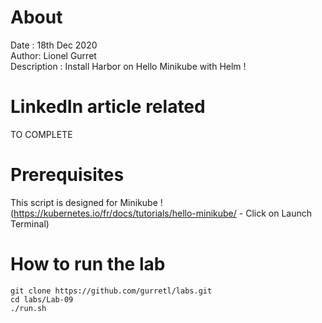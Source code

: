 # About
Date : 18th Dec 2020  
Author: Lionel Gurret  
Description : Install Harbor on Hello Minikube with Helm !  
# LinkedIn article related
TO COMPLETE
# Prerequisites
This script is designed for Minikube !  
(https://kubernetes.io/fr/docs/tutorials/hello-minikube/ - Click on Launch Terminal)
# How to run the lab
`git clone https://github.com/gurretl/labs.git`  
`cd labs/Lab-09`  
`./run.sh`

